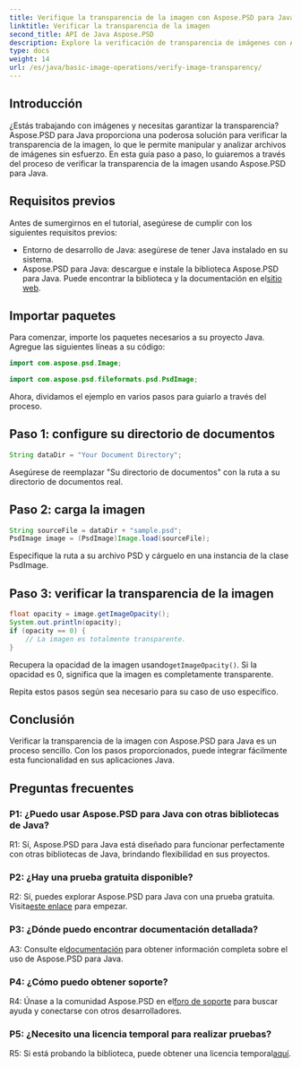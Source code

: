 ```yaml
---
title: Verifique la transparencia de la imagen con Aspose.PSD para Java
linktitle: Verificar la transparencia de la imagen
second_title: API de Java Aspose.PSD
description: Explore la verificación de transparencia de imágenes con Aspose.PSD para Java. Fácil integración, documentación detallada y excelente soporte comunitario.
type: docs
weight: 14
url: /es/java/basic-image-operations/verify-image-transparency/
---
```

## Introducción

¿Estás trabajando con imágenes y necesitas garantizar la transparencia? Aspose.PSD para Java proporciona una poderosa solución para verificar la transparencia de la imagen, lo que le permite manipular y analizar archivos de imágenes sin esfuerzo. En esta guía paso a paso, lo guiaremos a través del proceso de verificar la transparencia de la imagen usando Aspose.PSD para Java.

## Requisitos previos

Antes de sumergirnos en el tutorial, asegúrese de cumplir con los siguientes requisitos previos:

- Entorno de desarrollo de Java: asegúrese de tener Java instalado en su sistema.
-  Aspose.PSD para Java: descargue e instale la biblioteca Aspose.PSD para Java. Puede encontrar la biblioteca y la documentación en el[sitio web](https://releases.aspose.com/psd/java/).

## Importar paquetes

Para comenzar, importe los paquetes necesarios a su proyecto Java. Agregue las siguientes líneas a su código:

```java
import com.aspose.psd.Image;

import com.aspose.psd.fileformats.psd.PsdImage;
```

Ahora, dividamos el ejemplo en varios pasos para guiarlo a través del proceso.

## Paso 1: configure su directorio de documentos

```java
String dataDir = "Your Document Directory";
```

Asegúrese de reemplazar "Su directorio de documentos" con la ruta a su directorio de documentos real.

## Paso 2: carga la imagen

```java
String sourceFile = dataDir + "sample.psd";
PsdImage image = (PsdImage)Image.load(sourceFile);
```

Especifique la ruta a su archivo PSD y cárguelo en una instancia de la clase PsdImage.

## Paso 3: verificar la transparencia de la imagen

```java
float opacity = image.getImageOpacity();
System.out.println(opacity);
if (opacity == 0) {
    // La imagen es totalmente transparente.
}
```

 Recupera la opacidad de la imagen usando`getImageOpacity()`. Si la opacidad es 0, significa que la imagen es completamente transparente.

Repita estos pasos según sea necesario para su caso de uso específico.

## Conclusión

Verificar la transparencia de la imagen con Aspose.PSD para Java es un proceso sencillo. Con los pasos proporcionados, puede integrar fácilmente esta funcionalidad en sus aplicaciones Java.

## Preguntas frecuentes

### P1: ¿Puedo usar Aspose.PSD para Java con otras bibliotecas de Java?

R1: Sí, Aspose.PSD para Java está diseñado para funcionar perfectamente con otras bibliotecas de Java, brindando flexibilidad en sus proyectos.

### P2: ¿Hay una prueba gratuita disponible?

 R2: Sí, puedes explorar Aspose.PSD para Java con una prueba gratuita. Visita[este enlace](https://releases.aspose.com/) para empezar.

### P3: ¿Dónde puedo encontrar documentación detallada?

 A3: Consulte el[documentación](https://reference.aspose.com/psd/java/) para obtener información completa sobre el uso de Aspose.PSD para Java.

### P4: ¿Cómo puedo obtener soporte?

 R4: Únase a la comunidad Aspose.PSD en el[foro de soporte](https://forum.aspose.com/c/psd/34) para buscar ayuda y conectarse con otros desarrolladores.

### P5: ¿Necesito una licencia temporal para realizar pruebas?

 R5: Si está probando la biblioteca, puede obtener una licencia temporal[aquí](https://purchase.aspose.com/temporary-license/).